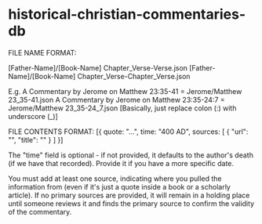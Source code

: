 # historical-christian-commentaries-db

FILE NAME FORMAT:

[Father-Name]/[Book-Name] Chapter_Verse-Verse.json
[Father-Name]/[Book-Name] Chapter_Verse-Chapter_Verse.json

E.g.
A Commentary by Jerome on Matthew 23:35-41 = Jerome/Matthew 23_35-41.json
A Commentary by Jerome on Matthew 23:35-24:7 = Jerome/Matthew 23_35-24_7.json
[Basically, just replace colon (:) with underscore (_)]

FILE CONTENTS FORMAT:
[{
  quote: "...",
  time: "400 AD",
  sources: [
    {
      "url": "",
      "title": ""
    }
  ]
}]

The "time" field is optional - if not provided, it defaults to the author's death (if we have that recorded). Provide it if you have a more specific date.

You must add at least one source, indicating where you pulled the information from (even if it's just a quote inside a book or a scholarly article). If no primary sources are provided, it will remain in a holding place until someone reviews it and finds the primary source to confirm the validity of the commentary.